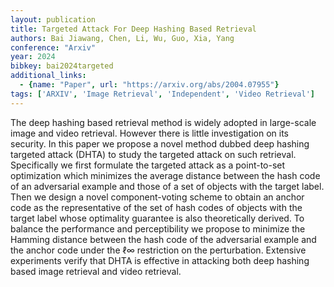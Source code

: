 ```yaml
---
layout: publication
title: Targeted Attack For Deep Hashing Based Retrieval
authors: Bai Jiawang, Chen, Li, Wu, Guo, Xia, Yang
conference: "Arxiv"
year: 2024
bibkey: bai2024targeted
additional_links:
  - {name: "Paper", url: "https://arxiv.org/abs/2004.07955"}
tags: ['ARXIV', 'Image Retrieval', 'Independent', 'Video Retrieval']
---
```

The deep hashing based retrieval method is widely adopted in large-scale image and video retrieval. However there is little investigation on its security. In this paper we propose a novel method dubbed deep hashing targeted attack (DHTA) to study the targeted attack on such retrieval. Specifically we first formulate the targeted attack as a point-to-set optimization which minimizes the average distance between the hash code of an adversarial example and those of a set of objects with the target label. Then we design a novel component-voting scheme to obtain an anchor code as the representative of the set of hash codes of objects with the target label whose optimality guarantee is also theoretically derived. To balance the performance and perceptibility we propose to minimize the Hamming distance between the hash code of the adversarial example and the anchor code under the ℓ∞ restriction on the perturbation. Extensive experiments verify that DHTA is effective in attacking both deep hashing based image retrieval and video retrieval.

